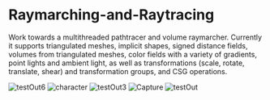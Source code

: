 # Raymarching-and-Raytracing
Work towards a multithreaded pathtracer and volume raymarcher.
Currently it supports triangulated meshes, implicit shapes, signed distance fields, volumes from triangulated meshes, color fields with a variety of gradients, point lights and ambient light, as well as transformations (scale, rotate, translate, shear) and transformation groups, and CSG operations.

![testOut6](https://user-images.githubusercontent.com/44931507/223159155-8c37e3af-7ccb-42f4-a859-b10ebd95e6a1.png)
![character](https://user-images.githubusercontent.com/44931507/223661707-db86f988-1670-4901-b912-6c97c5af8c4e.png)
![testOut3](https://user-images.githubusercontent.com/44931507/223159226-846ce4a0-a410-455b-987c-7a82b262be8b.png)
![Capture](https://user-images.githubusercontent.com/44931507/223159236-f3e07af4-3473-488f-b06a-baf85f076a73.PNG)
![testOut](https://user-images.githubusercontent.com/44931507/223159244-5f6d6ca8-0350-4aab-8f82-903c6e3504f0.png)
